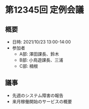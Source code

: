 # 第12345回 定例会議

## 概要
- 日時: 2021/10/23 13:00-14:00
- 参加者
  - A部: 澤田課長、鈴木
  - B部: 小鳥遊課長、三浦
  - C部: 楠根

## 議事
- 先週のシステム障害の報告
- 来月稼働開始のサービスの概要
